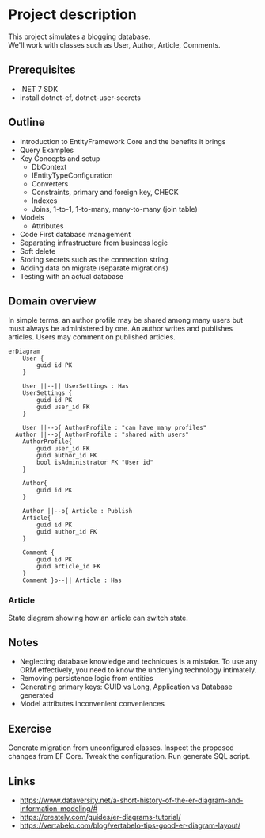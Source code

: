 # Project description
This project simulates a blogging database.  
We'll work with classes such as User, Author, Article, Comments.

## Prerequisites
- .NET 7 SDK
- install dotnet-ef, dotnet-user-secrets

## Outline
- Introduction to EntityFramework Core and the benefits it brings
- Query Examples
- Key Concepts and setup
  - DbContext
  - IEntityTypeConfiguration
  - Converters
  - Constraints, primary and foreign key, CHECK
  - Indexes
  - Joins, 1-to-1, 1-to-many, many-to-many (join table)
- Models
  - Attributes
- Code First database management
- Separating infrastructure from business logic
- Soft delete
- Storing secrets such as the connection string
- Adding data on migrate (separate migrations)
- Testing with an actual database

## Domain overview
In simple terms, an author profile may be shared among many users but must always be administered by one. An author writes and publishes articles. Users may comment on published articles.

```mermaid
erDiagram
    User {
        guid id PK
    }
        
    User ||--|| UserSettings : Has
    UserSettings {
        guid id PK
        guid user_id FK
    }
    
    User ||--o{ AuthorProfile : "can have many profiles"
  Author ||--o{ AuthorProfile : "shared with users"
    AuthorProfile{
        guid user_id FK
        guid author_id FK
        bool isAdministrator FK "User id"
    }
    
    Author{
        guid id PK
    }
        
    Author ||--o{ Article : Publish
    Article{
        guid id PK
        guid author_id FK
    }
    
    Comment {
        guid id PK
        guid article_id FK
    }
    Comment }o--|| Article : Has
```

### Article
State diagram showing how an article can switch state.


## Notes
- Neglecting database knowledge and techniques is a mistake. To use any ORM effectively, you need to know the underlying technology intimately.
- Removing persistence logic from entities
- Generating primary keys: GUID vs Long, Application vs Database generated
- Model attributes inconvenient conveniences

## Exercise
Generate migration from unconfigured classes. Inspect the proposed changes from EF Core. Tweak the configuration. 
Run generate SQL script.

## Links
- https://www.dataversity.net/a-short-history-of-the-er-diagram-and-information-modeling/#
- https://creately.com/guides/er-diagrams-tutorial/
- https://vertabelo.com/blog/vertabelo-tips-good-er-diagram-layout/